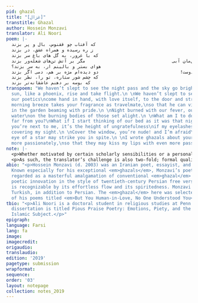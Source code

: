 ```yaml
---
pid: ghazal
title: "[غزال]"
transtitle: Ghazal
author: Hossein Monzavi
translator: Ali Noori
poem: |-
  نخفته‌ایم که شب بگذرد، سحر بزند                                        که آفتاب چو ققنوس، بال و پر بزند
  نخفته‌ایم که تا صبح شاعرانه‌ی ما                                           ز ره رسیده و همراه عشق، در بزند
  نسیم، بوی تو را می‌برد به همره خود                                       که با غرور، به گل های باغ سر بزند
  شب از تب تو و من سوخت، وصل‌مان آبی                                 مگر بر آتش تن‌های شعله‌ور بزند
  تمام روز که دور از تو‌ام چه خواهم کرد؟                                    هوای بستر و بالینم ار،‌ به سر بزند؟
  چو در کنار منی کفر نعمت است ای دوست!                               دو دیده‌ام مژه بر هم، دمی اگر بزند
  بپوش پنجره را، ای برهنه! می‌ترسم                                         که چشم شور ستاره، تو را، نظر بزند
  غزل برای ‌لبت عاشقانه‌تر گفتم                                             که بوسه بر دهنم عاشقانه‌تر بزند
transpoem: "We haven’t slept to see the night pass and the sky go bright\nto see the
  sun, like a phoenix, rise and take flight.\n \nWe haven’t slept to see, at daybreak,
  our poetics\ncome hand in hand, with love itself, to the door and strike.\n \nThe
  morning breeze takes your fragrance as travelmate,\nso that he can visit the roses
  in the garden beaming with pride.\n \nNight burned with our fever, our union like
  water\non the burning bodies of those set alight.\n \nWhat am I to do all day so
  far from you?\nWhat if I start thinking of our bed as it was that night?\n \nWhen
  you’re next to me, it’s the height of ungratefulness\nif my eyelashes come together,
  covering my sight.\n \nCover the window, you’re nude! and I’m afraid\nthat the evil
  eye of a star may strike you in spite.\n \nI wrote ghazals about your lips ever
  more passionately,\nso that they may kiss my lips with even more passion tonight."
note: |-
  <p>Whether motivated by certain scholarly sensibilities or a personal attachment to the centuries-old history of <em>ghazal</em>, I decided to leave the word untranslated. The <em>ghazal</em>, often translated as lyric poetry, is a poetic tradition that spans across languages and geographical boundaries. The Persian <em>ghazal</em> is defined by two sets of characteristics. First, the form, the “aa-ba-ca” rhyme scheme, is the most recognizable formal feature of the <em>ghazal</em>; there are also rules governing meter. Second, regarding the content, the <em>ghazal</em> tradition comes with a cluster of images, devices, and conventions. <em>Ghazals</em> do not have titles.</p>
  <p>As such, the translator’s challenge is also two-fold; formal qualities of the Persian <em>ghazal</em> are impossible to fully import into English. I have attempted to approximate the sound of the <em>ghazal</em> by keeping the rhyme scheme, albeit imperfectly. The conventional images are even more difficult to “translate.” The morning breeze, the rose garden, the <em>ghazal</em> itself as it is referenced in the last line, the night of separation and the morning of union that form the conceptual universe of the poem here are all common tropes within the tradition of the <em>ghazal</em>. A translation of a <em>ghazal</em> into another language — and by extension a new poetic and cultural space — divorces these images from the rich tapestry of meaning that they are a part of and that gives each of them more significance than a poem standing by itself can carry. I chose this <em>ghazal</em> to translate in part because I thought that even after the violent severance that is inevitable in the act of translation, the images retained some of their vibrancy and vitality.</p>
abio: "<p>Hossein Monzavi (d. 2003) was an Iranian poet, essayist, and translator.
  Known especially for his exceptional <em>ghazals</em>, Monzavi’s poetry has been
  regarded as a masterful amalgamation of conventional <em>ghazal</em> imagery and
  poetic innovation in the style of twentieth-century Persian free verse. His verse
  is recognizable by its effortless flow and its spiritedness. Monzavi wrote in Azeri
  Turkish, in addition to Persian. The <em>ghazal</em> here was selected from a collection
  of his poems titled <em>But You Human-in-Love, No One Understood You</em>.</p>"
tbio: "<p>Ali Noori is a doctoral student in religious studies at Penn. He likes <em>ghazals</em>.His
  dissertation is titled Pious Praise Poetry: Emotions, Piety, and the Making of Medieval
  Islamic Subject.</p>"
epigraph: 
language: Farsi
lang: fa
image: 
imagecredit: 
origaudio: 
translaudio: 
edition: '2019'
pagetype: submission
wrapformat: 
sequence: 
order: '03'
layout: notepage
collection: notes_2019
---
```

